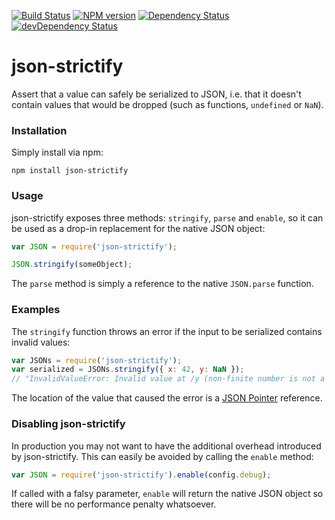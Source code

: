 [![Build Status](http://img.shields.io/travis/pigulla/json-strictify.svg?style=flat-square)](https://travis-ci.org/pigulla/json-strictify)
[![NPM version](http://img.shields.io/npm/v/json-strictify.svg?style=flat-square)](http://badge.fury.io/js/json-strictify)
[![Dependency Status](https://david-dm.org/pigulla/json-strictify.svg?style=flat)](https://david-dm.org/pigulla/json-strictify)
[![devDependency Status](https://david-dm.org/pigulla/json-strictify/dev-status.svg?style=flat)](https://david-dm.org/pigulla/json-strictify#info=devDependencies)

# json-strictify

Assert that a value can safely be serialized to JSON, i.e. that it doesn't contain values that would be dropped (such as functions, `undefined` or `NaN`).

### Installation

Simply install via npm:
```
npm install json-strictify
```

### Usage

json-strictify exposes three methods: `stringify`, `parse` and `enable`, so it can be used as a drop-in replacement for the native JSON object:

```javascript
var JSON = require('json-strictify');

JSON.stringify(someObject);
```

The `parse` method is simply a reference to the native `JSON.parse` function.

### Examples

The `stringify` function throws an error if the input to be serialized contains invalid values:
```javascript
var JSONs = require('json-strictify');
var serialized = JSONs.stringify({ x: 42, y: NaN });
// "InvalidValueError: Invalid value at /y (non-finite number is not a valid JSON type)"
```

The location of the value that caused the error is a [JSON Pointer](http://tools.ietf.org/html/rfc6901) reference.

### Disabling json-strictify

In production you may not want to have the additional overhead introduced by json-strictify. This can easily be avoided by calling the `enable` method:

```javascript
var JSON = require('json-strictify').enable(config.debug);
```

If called with a falsy parameter, `enable` will return the native JSON object so there will be no performance penalty whatsoever.
